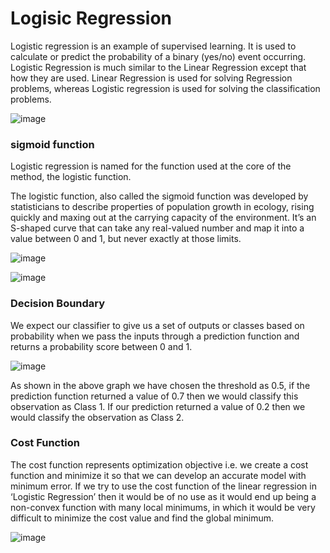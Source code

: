 # Logisic Regression

Logistic regression is an example of supervised learning. It is used to calculate or predict the probability of a binary (yes/no) event occurring.
Logistic Regression is much similar to the Linear Regression except that how they are used. Linear Regression is used for solving Regression problems, whereas Logistic regression is used for solving the classification problems.

![image](https://user-images.githubusercontent.com/87564129/193796714-792747aa-9b5f-43d1-b78f-fb605058322c.png)


### sigmoid function

Logistic regression is named for the function used at the core of the method, the logistic function.

The logistic function, also called the sigmoid function was developed by statisticians to describe properties of population growth in ecology, rising quickly and maxing out at the carrying capacity of the environment. It’s an S-shaped curve that can take any real-valued number and map it into a value between 0 and 1, but never exactly at those limits.

![image](https://user-images.githubusercontent.com/87564129/193797218-95b4b458-e16f-4443-b2f9-9089a4fa015a.png)

![image](https://user-images.githubusercontent.com/87564129/193798864-1510e9f1-1c74-49d4-8e23-c91e5b05b9b0.png)

### Decision Boundary

We expect our classifier to give us a set of outputs or classes based on probability when we pass the inputs through a prediction function and returns a probability score between 0 and 1.

![image](https://user-images.githubusercontent.com/87564129/193797731-dff77991-b02b-4237-b693-695b7f54cc93.png)

As shown in the above graph we have chosen the threshold as 0.5, if the prediction function returned a value of 0.7 then we would classify this observation as Class 1. If our prediction returned a value of 0.2 then we would classify the observation as Class 2.

### Cost Function

The cost function represents optimization objective i.e. we create a cost function and minimize it so that we can develop an accurate model with minimum error.
If we try to use the cost function of the linear regression in ‘Logistic Regression’ then it would be of no use as it would end up being a non-convex function with many local minimums, in which it would be very difficult to minimize the cost value and find the global minimum.

![image](https://user-images.githubusercontent.com/87564129/193798326-a3a205c0-d0ff-4516-8db7-acc2a36358a7.png)
